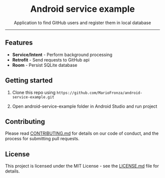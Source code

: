 <h1 align="center">
  Android service example
  <br>
</h1>

<p align="center">Application to find GitHub users and register them in local database
</p>

<hr />

## Features

- **Service/Intent** - Perform background processing
- **Retrofit** - Send requests to GitHub api
- **Room** - Persist SQLite database

## Getting started

1. Clone this repo using `https://github.com/MarioFronza/android-service-example.git`

2. Open android-service-example folder in Android Studio and run project

## Contributing

Please read [CONTRIBUTING.md](CONTRIBUTING.md) for details on our code of conduct, and the process for submitting pull requests.

## License

This project is licensed under the MIT License - see the [LICENSE.md](LICENSE.md) file for details.

